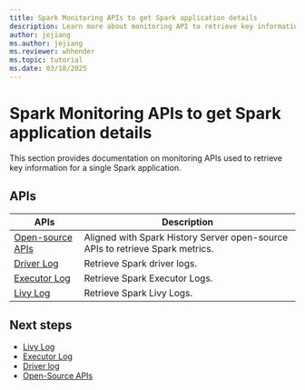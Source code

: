 ```yaml
---
title: Spark Monitoring APIs to get Spark application details 
description: Learn more about monitoring API to retrieve key information about a single Spark application.
author: jejiang
ms.author: jejiang
ms.reviewer: whhender
ms.topic: tutorial
ms.date: 03/18/2025
---
```


# Spark Monitoring APIs to get Spark application details 

This section provides documentation on monitoring APIs used to retrieve key information for a single Spark application. 

## APIs

| APIs  | Description |
| ----------------  | ----------------------------------------------------- |
| [Open-source APIs](../data-engineering/open-source-apis.md) | Aligned with Spark History Server open-source APIs to retrieve Spark metrics.|
| [Driver Log](../data-engineering/driver-log.md) | Retrieve Spark driver logs.  |
| [Executor Log](../data-engineering/executor-log.md) | Retrieve Spark Executor Logs. |
| [Livy Log](../data-engineering/livy-log.md) | Retrieve Spark Livy Logs. |

## Next steps

- [Livy Log](../data-engineering/livy-log.md)
- [Executor Log](../data-engineering/executor-log.md)
- [Driver log](../data-engineering/driver-log.md)
- [Open-Source APIs](../data-engineering/open-source-apis.md)
